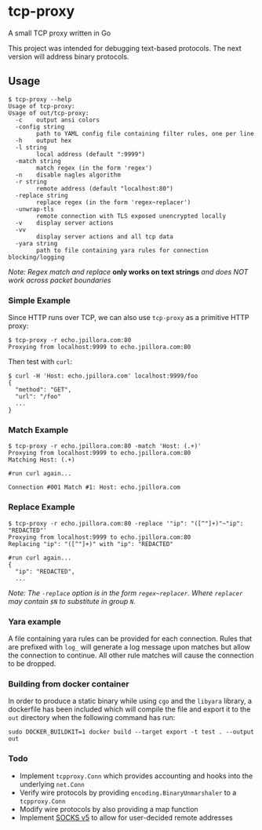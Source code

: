 # tcp-proxy

A small TCP proxy written in Go

This project was intended for debugging text-based protocols. The next version will address binary protocols.


## Usage

```
$ tcp-proxy --help
Usage of tcp-proxy:
Usage of out/tcp-proxy:
  -c	output ansi colors
  -config string
    	path to YAML config file containing filter rules, one per line
  -h	output hex
  -l string
    	local address (default ":9999")
  -match string
    	match regex (in the form 'regex')
  -n	disable nagles algorithm
  -r string
    	remote address (default "localhost:80")
  -replace string
    	replace regex (in the form 'regex~replacer')
  -unwrap-tls
    	remote connection with TLS exposed unencrypted locally
  -v	display server actions
  -vv
    	display server actions and all tcp data
  -yara string
    	path to file containing yara rules for connection blocking/logging
```

*Note: Regex match and replace*
**only works on text strings**
*and does NOT work across packet boundaries*

### Simple Example

Since HTTP runs over TCP, we can also use `tcp-proxy` as a primitive HTTP proxy:

```
$ tcp-proxy -r echo.jpillora.com:80
Proxying from localhost:9999 to echo.jpillora.com:80
```

Then test with `curl`:

```
$ curl -H 'Host: echo.jpillora.com' localhost:9999/foo
{
  "method": "GET",
  "url": "/foo"
  ...
}
```

### Match Example

```
$ tcp-proxy -r echo.jpillora.com:80 -match 'Host: (.+)'
Proxying from localhost:9999 to echo.jpillora.com:80
Matching Host: (.+)

#run curl again...

Connection #001 Match #1: Host: echo.jpillora.com
```

### Replace Example

```
$ tcp-proxy -r echo.jpillora.com:80 -replace '"ip": "([^"]+)"~"ip": "REDACTED"'
Proxying from localhost:9999 to echo.jpillora.com:80
Replacing "ip": "([^"]+)" with "ip": "REDACTED"
```

```
#run curl again...
{
  "ip": "REDACTED",
  ...
```

*Note: The `-replace` option is in the form `regex~replacer`. Where `replacer` may contain `$N` to substitute in group `N`.*

### Yara example

A file containing yara rules can be provided for each connection. Rules that are
prefixed with `log_` will generate a log message upon matches but allow the
connection to continue. All other rule matches will cause the connection to be
dropped.

### Building from docker container

In order to produce a static binary while using `cgo` and the `libyara` library,
a dockerfile has been included which will compile the file and export it to the
`out` directory when the following command has run:
```
sudo DOCKER_BUILDKIT=1 docker build --target export -t test . --output out
```

### Todo

* Implement `tcpproxy.Conn` which provides accounting and hooks into the underlying `net.Conn`
* Verify wire protocols by providing `encoding.BinaryUnmarshaler` to a `tcpproxy.Conn`
* Modify wire protocols by also providing a map function
* Implement [SOCKS v5](https://www.ietf.org/rfc/rfc1928.txt) to allow for user-decided remote addresses
